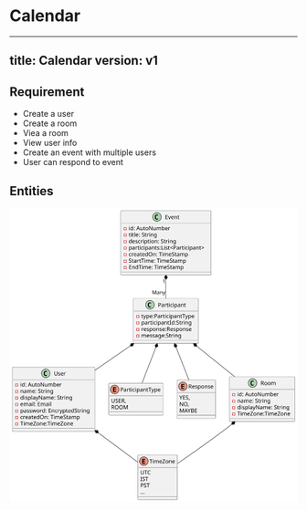 # Calendar

---
title: Calendar
version: v1 
---
## Requirement
- Create a user
- Create a room
- Viea a room
- View user info
- Create an event with multiple users
- User can respond to event 

## Entities 

![Entities](Entities.svg)